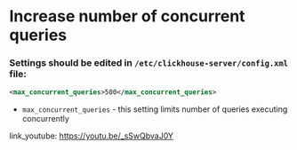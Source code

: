 # Increase number of concurrent queries

### Settings should be edited in `/etc/clickhouse-server/config.xml` file:

```xml
<max_concurrent_queries>500</max_concurrent_queries>
```

- `max_concurrent_queries` - this setting limits number of queries executing concurrently


link_youtube: https://youtu.be/_sSwQbvaJ0Y
